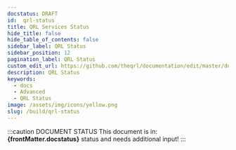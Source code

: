 ```yaml
---
docstatus: DRAFT
id:  qrl-status
title: QRL Services Status
hide_title: false
hide_table_of_contents: false
sidebar_label: QRL Status
sidebar_position: 12
pagination_label: QRL Status
custom_edit_url: https://github.com/theqrl/documentation/edit/master/docs/basics/what-is-qrl.md
description: QRL Status
keywords:
  - docs
  - Advanced
  - QRL Status
image: /assets/img/icons/yellow.png
slug: /build/qrl-status
---
```


:::caution DOCUMENT STATUS 
<span>This document is in: <b>{frontMatter.docstatus}</b> status and needs additional input!</span>
:::

